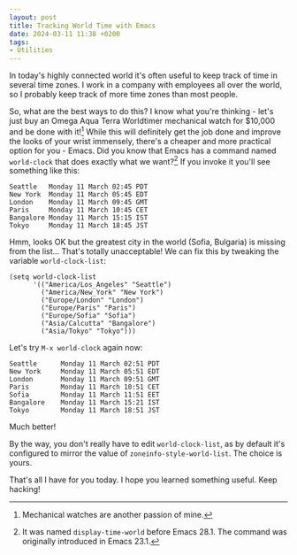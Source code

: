 ```yaml
---
layout: post
title: Tracking World Time with Emacs
date: 2024-03-11 11:38 +0200
tags:
- Utilities
---
```


In today's highly connected world it's often useful to keep track of time in several
time zones. I work in a company with employees all over the world, so I probably keep track
of more time zones than most people.

So, what are the best ways to do this? I know what you're thinking - let's just
buy an Omega Aqua Terra Worldtimer mechanical watch for $10,000 and be done with
it![^1] While this will definitely get the job done and improve the looks of
your wrist immensely, there's a cheaper and more practical option for you -
Emacs. Did you know that Emacs has a command named `world-clock` that does
exactly what we want?[^2] If you invoke it you'll see something like this:

```
Seattle   Monday 11 March 02:45 PDT
New York  Monday 11 March 05:45 EDT
London    Monday 11 March 09:45 GMT
Paris     Monday 11 March 10:45 CET
Bangalore Monday 11 March 15:15 IST
Tokyo     Monday 11 March 18:45 JST
```

Hmm, looks OK but the greatest city in the world (Sofia, Bulgaria) is missing from
the list... That's totally unacceptable! We can fix this by tweaking the
variable `world-clock-list`:

``` emacs-lisp
(setq world-clock-list
      '(("America/Los_Angeles" "Seattle")
        ("America/New_York" "New York")
        ("Europe/London" "London")
        ("Europe/Paris" "Paris")
        ("Europe/Sofia" "Sofia")
        ("Asia/Calcutta" "Bangalore")
        ("Asia/Tokyo" "Tokyo")))
```

Let's try `M-x world-clock` again now:

``` emacs-lisp
Seattle      Monday 11 March 02:51 PDT
New York     Monday 11 March 05:51 EDT
London       Monday 11 March 09:51 GMT
Paris        Monday 11 March 10:51 CET
Sofia        Monday 11 March 11:51 EET
Bangalore    Monday 11 March 15:21 IST
Tokyo        Monday 11 March 18:51 JST
```

Much better!

By the way, you don't really have to edit `world-clock-list`, as by default it's configured to
mirror the value of `zoneinfo-style-world-list`. The choice is yours.

That's all I have for you today. I hope you learned something useful. Keep hacking!

[^1]: Mechanical watches are another passion of mine.
[^2]: It was named `display-time-world` before Emacs 28.1. The command was originally introduced in Emacs 23.1.
